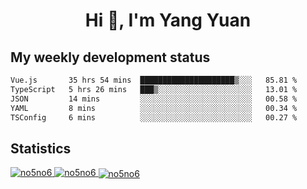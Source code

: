 <h1 align="center">Hi 👋, I'm Yang Yuan</h1>


## My weekly development status
<!--START_SECTION:waka-->

```txt
Vue.js       35 hrs 54 mins  █████████████████████▒░░░   85.81 %
TypeScript   5 hrs 26 mins   ███▒░░░░░░░░░░░░░░░░░░░░░   13.01 %
JSON         14 mins         ░░░░░░░░░░░░░░░░░░░░░░░░░   00.58 %
YAML         8 mins          ░░░░░░░░░░░░░░░░░░░░░░░░░   00.34 %
TSConfig     6 mins          ░░░░░░░░░░░░░░░░░░░░░░░░░   00.27 %
```

<!--END_SECTION:waka-->

## Statistics
<a href="https://github.com/anuraghazra/github-readme-stats">
  <img src="https://github-readme-stats.vercel.app/api/top-langs/?username=no5no6&theme=dracula" alt="no5no6">
</a>
<a href="https://github.com/anuraghazra/github-readme-stats">
  <img src="https://github-readme-stats.vercel.app/api?username=no5no6&show_icons=true&theme=dracula&line_height=40" alt="no5no6">
</a>
<a href="https://github.com/anuraghazra/github-readme-stats">
  <img align="center" src="https://github-readme-streak-stats.herokuapp.com/?user=no5no6&theme=dracula" alt="no5no6" />
</a>